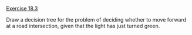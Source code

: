 [Exercise 18.3](18-3/)

Draw a decision tree for the problem of deciding whether to move forward
at a road intersection, given that the light has just turned green.
